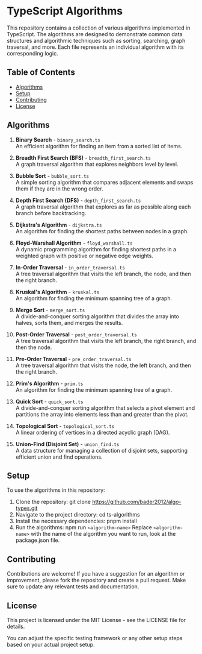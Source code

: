 # TypeScript Algorithms

This repository contains a collection of various algorithms implemented in TypeScript. The algorithms are designed to demonstrate common data structures and algorithmic techniques such as sorting, searching, graph traversal, and more. Each file represents an individual algorithm with its corresponding logic.

## Table of Contents

- [Algorithms](#algorithms)
- [Setup](#setup)
- [Contributing](#contributing)
- [License](#license)

## Algorithms

1. **Binary Search** - `binary_search.ts`  
   An efficient algorithm for finding an item from a sorted list of items.
2. **Breadth First Search (BFS)** - `breadth_first_search.ts`  
   A graph traversal algorithm that explores neighbors level by level.

3. **Bubble Sort** - `bubble_sort.ts`  
   A simple sorting algorithm that compares adjacent elements and swaps them if they are in the wrong order.

4. **Depth First Search (DFS)** - `depth_first_search.ts`  
   A graph traversal algorithm that explores as far as possible along each branch before backtracking.

5. **Dijkstra's Algorithm** - `dijkstra.ts`  
   An algorithm for finding the shortest paths between nodes in a graph.

6. **Floyd-Warshall Algorithm** - `floyd_warshall.ts`  
   A dynamic programming algorithm for finding shortest paths in a weighted graph with positive or negative edge weights.

7. **In-Order Traversal** - `in_order_traversal.ts`  
   A tree traversal algorithm that visits the left branch, the node, and then the right branch.

8. **Kruskal's Algorithm** - `kruskal.ts`  
   An algorithm for finding the minimum spanning tree of a graph.

9. **Merge Sort** - `merge_sort.ts`  
   A divide-and-conquer sorting algorithm that divides the array into halves, sorts them, and merges the results.

10. **Post-Order Traversal** - `post_order_traversal.ts`  
    A tree traversal algorithm that visits the left branch, the right branch, and then the node.

11. **Pre-Order Traversal** - `pre_order_traversal.ts`  
    A tree traversal algorithm that visits the node, the left branch, and then the right branch.

12. **Prim's Algorithm** - `prim.ts`  
    An algorithm for finding the minimum spanning tree of a graph.

13. **Quick Sort** - `quick_sort.ts`  
    A divide-and-conquer sorting algorithm that selects a pivot element and partitions the array into elements less than and greater than the pivot.

14. **Topological Sort** - `topological_sort.ts`  
    A linear ordering of vertices in a directed acyclic graph (DAG).

15. **Union-Find (Disjoint Set)** - `union_find.ts`  
    A data structure for managing a collection of disjoint sets, supporting efficient union and find operations.

## Setup

To use the algorithms in this repository:

1. Clone the repository:
   git clone https://github.com/bader2012/algo-types.git
2. Navigate to the project directory:
   cd ts-algorithms
3. Install the necessary dependencies:
   pnpm install
4. Run the algorithms:
   npm run `<algorithm-name>`
Replace `<algorithm-name>` with the name of the algorithm you want to run, look at the package.json file.

## Contributing

Contributions are welcome! If you have a suggestion for an algorithm or improvement, please fork the repository and create a pull request. Make sure to update any relevant tests and documentation.

## License

This project is licensed under the MIT License - see the LICENSE file for details.

You can adjust the specific testing framework or any other setup steps based on your actual project setup.
